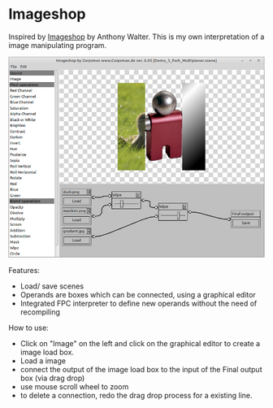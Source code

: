 # Imageshop

Inspired by [Imageshop](https://github.com/sysrpl/Codebot.ImageShop/tree/master) by Anthony Walter. This is my own interpretation of a image manipulating program.

![](preview.png)

Features:
- Load/ save scenes
- Operands are boxes which can be connected, using a graphical editor
- Integrated FPC interpreter to define new operands without the need of recompiling

How to use:
- Click on "Image" on the left and click on the graphical editor to create a image load box.
- Load a image
- connect the output of the image load box to the input of the Final output box (via drag drop)
- use mouse scroll wheel to zoom
- to delete a connection, redo the drag drop process for a existing line.
